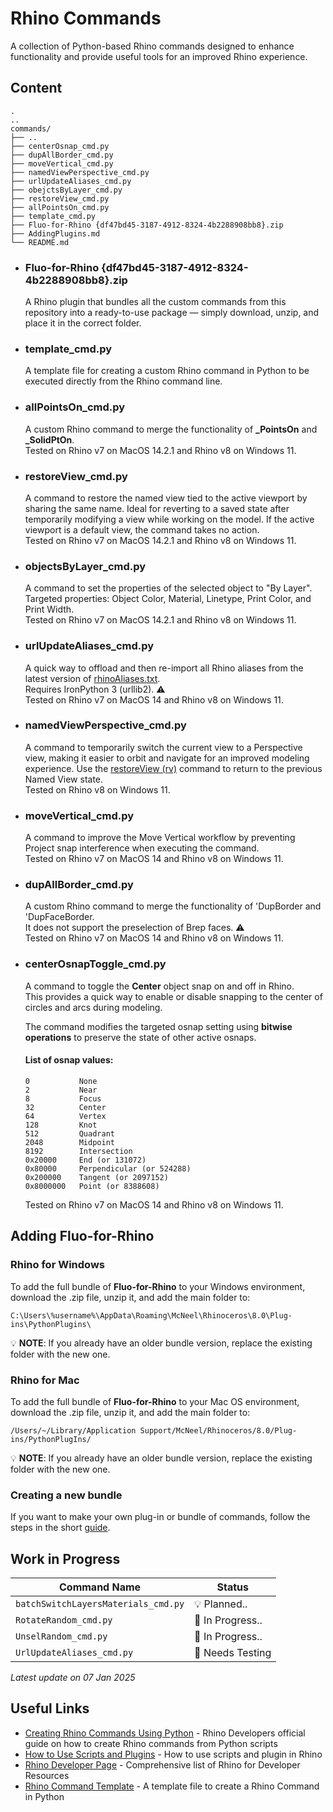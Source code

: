 # Rhino Commands

A collection of Python-based Rhino commands designed to enhance functionality and provide useful tools for an improved Rhino experience.

## Content

```plaintext
.
..
commands/
├── ..
├── centerOsnap_cmd.py
├── dupAllBorder_cmd.py
├── moveVertical_cmd.py
├── namedViewPerspective_cmd.py
├── urlUpdateAliases_cmd.py
├── obejctsByLayer_cmd.py
├── restoreView_cmd.py
├── allPointsOn_cmd.py    
├── template_cmd.py
├── Fluo-for-Rhino {df47bd45-3187-4912-8324-4b2288908bb8}.zip
├── AddingPlugins.md    
└── README.md
```

- ### Fluo-for-Rhino {df47bd45-3187-4912-8324-4b2288908bb8}.zip 
   A Rhino plugin that bundles all the custom commands from this repository into a ready-to-use package — simply download, unzip, and place it in the correct folder.
  
- ### template_cmd.py
  A template file for creating a custom Rhino command in Python to be executed directly from the Rhino command line.

- ### allPointsOn_cmd.py
  A custom Rhino command to merge the functionality of **_PointsOn** and **_SolidPtOn**.<br>
  Tested on Rhino v7 on MacOS 14.2.1 and Rhino v8 on Windows 11.

- ### restoreView_cmd.py
  A command to restore the named view tied to the active viewport by sharing the same name.
  Ideal for reverting to a saved state after temporarily modifying a view while working on the model.
  If the active viewport is a default view, the command takes no action.<br>
  Tested on Rhino v7 on MacOS 14.2.1 and Rhino v8 on Windows 11.

- ### objectsByLayer_cmd.py
  A command to set the properties of the selected object to "By Layer".<br>
  Targeted properties: Object Color, Material, Linetype, Print Color, and Print Width.<br>
  Tested on Rhino v7 on MacOS 14.2.1 and Rhino v8 on Windows 11.
  
- ### urlUpdateAliases_cmd.py
  A quick way to offload and then re-import all Rhino aliases from the latest version of [rhinoAliases.txt](/aliases/rhinoAliases.txt).<br>
  Requires IronPython 3 (urllib2). :warning:<br>
  Tested on Rhino v7 on MacOS 14 and Rhino v8 on Windows 11.

- ### namedViewPerspective_cmd.py
  A command to temporarily switch the current view to a Perspective view, making it easier to orbit and navigate for an improved modeling experience.
  Use the [restoreView (rv)](/commands/restoreView_cmd.py) command to return to the previous Named View state. <br>
  Tested on Rhino v8 on Windows 11.

- ### moveVertical_cmd.py
  A command to improve the Move Vertical workflow by preventing Project snap interference when executing the command. <br>
  Tested on Rhino v7 on MacOS 14 and Rhino v8 on Windows 11.

- ### dupAllBorder_cmd.py
  A custom Rhino command to merge the functionality of 'DupBorder and 'DupFaceBorder. <br>
  It does not support the preselection of Brep faces. :warning:<br>
  Tested on Rhino v7 on MacOS 14 and Rhino v8 on Windows 11.

- ### centerOsnapToggle_cmd.py
    A command to toggle the **Center** object snap on and off in Rhino. <br>
    This provides a quick way to enable or disable snapping to the center of circles and arcs during modeling.

   The command modifies the targeted osnap setting using **bitwise operations** to preserve the state of other active osnaps.

   #### List of osnap values:
   ```
   0           None  
   2           Near  
   8           Focus  
   32          Center  
   64          Vertex  
   128         Knot  
   512         Quadrant  
   2048        Midpoint  
   8192        Intersection  
   0x20000     End (or 131072)  
   0x80000     Perpendicular (or 524288)  
   0x200000    Tangent (or 2097152)  
   0x8000000   Point (or 8388608)
   ```
   Tested on Rhino v7 on MacOS 14 and Rhino v8 on Windows 11.

## Adding Fluo-for-Rhino
### Rhino for Windows
To add the full bundle of **Fluo-for-Rhino** to your Windows environment, download the .zip file, unzip it, and add the main folder to:

```plaintext
C:\Users\%username%\AppData\Roaming\McNeel\Rhinoceros\8.0\Plug-ins\PythonPlugins\
```
💡 **NOTE**: If you already have an older bundle version, replace the existing folder with the new one.

### Rhino for Mac
To add the full bundle of **Fluo-for-Rhino** to your Mac OS environment, download the .zip file, unzip it, and add the main folder to:

```plaintext
/Users/~/Library/Application Support/McNeel/Rhinoceros/8.0/Plug-ins/PythonPlugIns/
```


💡 **NOTE**: If you already have an older bundle version, replace the existing folder with the new one.

### Creating a new bundle
If you want to make your own plug-in or bundle of commands, follow the steps in the short [guide](/commands/AddingPlugins.md).

## Work in Progress

| Command Name                    | Status                       |
| ------------------------------- | ---------------------------- |
| `batchSwitchLayersMaterials_cmd.py`           | :bulb: Planned..  |
| `RotateRandom_cmd.py`           | :construction: In Progress..  |
| `UnselRandom_cmd.py`            | :construction: In Progress..  |
| `UrlUpdateAliases_cmd.py`       | :test_tube: Needs Testing  |

 *Latest update on 07 Jan 2025*                      


## Useful Links
- [Creating Rhino Commands Using Python](https://developer.rhino3d.com/en/guides/rhinopython/7/creating-rhino-commands-using-python/)  -  Rhino Developers official guide on how to create Rhino commands from Python scripts
- [How to Use Scripts and Plugins](https://www.rhino3d.com/docs/guides/scripts-plugins/how-to-use/)  -  How to use scripts and plugin in Rhino
- [Rhino Developer Page](https://developer.rhino3d.com/)  - Comprehensive list of Rhino for Developer Resources
- [Rhino Command Template](/commands/template_cmd.py)  -  A template file to create a Rhino Command in Python

